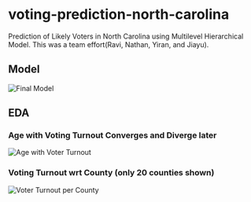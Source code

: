 # voting-prediction-north-carolina
Prediction of Likely Voters in North Carolina using Multilevel Hierarchical Model.
This was a team effort(Ravi, Nathan, Yiran, and Jiayu).

## Model
![Final Model](https://github.com/ravitashaw/voting-prediction-north-carolina/blob/master/eda/model.png)

## EDA

### Age with Voting Turnout Converges and Diverge later
![Age with Voter Turnout](https://github.com/ravitashaw/voting-prediction-north-carolina/blob/master/eda/eda.png)

### Voting Turnout wrt County (only 20 counties shown)
![Voter Turnout per County](https://github.com/ravitashaw/voting-prediction-north-carolina/blob/master/eda/eda_county.png)

